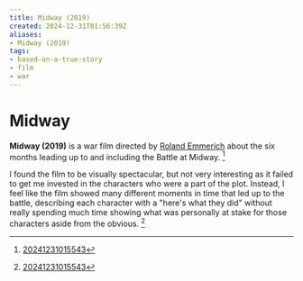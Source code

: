 ```yaml
---
title: Midway (2019)
created: 2024-12-31T01:56:39Z
aliases:
- Midway (2019)
tags:
- based-on-a-true-story
- film
- war
---
```


# Midway

**Midway (2019)** is a war film directed by [Roland Emmerich](roland-emmerich.md) about the six months leading up to and including the Battle at Midway. [^1]

I found the film to be visually spectacular, but not very interesting as it failed to get me invested in the characters who were a part of the plot. Instead, I feel like the film showed many different moments in time that led up to the battle, describing each character with a "here's what they did" without really spending much time showing what was personally at stake for those characters aside from the obvious. [^1]

[^1]: [20241231015543](../entries/20241231015543.md)
